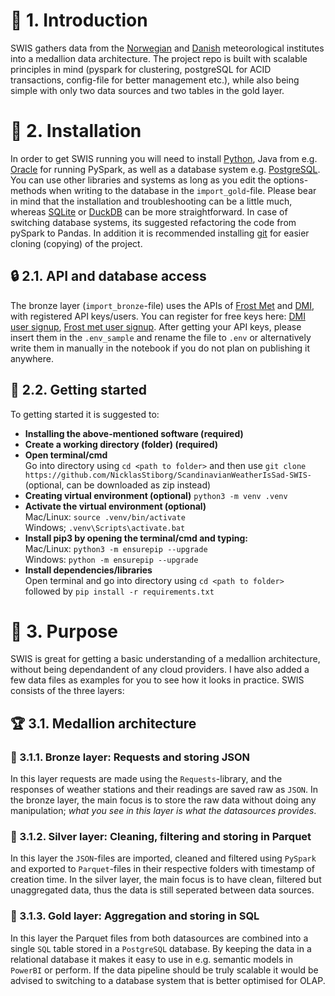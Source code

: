 # 👋 1. Introduction
SWIS gathers data from the [Norwegian](https://frost.met.no) and [Danish](https://www.dmi.dk) meteorological institutes into a medallion data architecture. The project repo is built with scalable principles in mind (pyspark for clustering, postgreSQL for ACID transactions, config-file for better management etc.), while also being simple with only two data sources and two tables in the gold layer. 

# 💽 2. Installation
In order to get SWIS running you will need to install [Python](https://www.python.org/downloads/), Java from e.g. [Oracle](https://www.oracle.com/java/technologies/downloads/?er=221886) for running PySpark, as well as a database system e.g. [PostgreSQL](https://www.postgresql.org/download/). You can use other libraries and systems as long as you edit the options-methods when writing to the database in the `import_gold`-file. Please bear in mind that the installation and troubleshooting can be a little much, whereas [SQLite](https://sqlite.org) or [DuckDB](https://duckdb.org) can be more straightforward. In case of switching database systems, its suggested refactoring the code from pySpark to Pandas. In addition it is recommended installing [git](https://git-scm.com) for easier cloning (copying) of the project.

## 🔒 2.1. API and database access
The bronze layer (`import_bronze`-file) uses the APIs of [Frost Met](https://frost.met.no) and [DMI](https://www.dmi.dk), with registered API keys/users. You can register for free keys here: [DMI user signup](https://opendatadocs.dmi.govcloud.dk/en/Authentication), [Frost met user signup](https://frost.met.no/howto.html). After getting your API keys, please insert them in the `.env_sample` and rename the file to `.env` or alternatively write them in manually in the notebook if you do not plan on publishing it anywhere. 

## 🏃 2.2. Getting started
To getting started it is suggested to:
+ **Installing the above-mentioned software (required)**
+ **Create a working directory (folder) (required)**
+ **Open terminal/cmd** \
Go into directory using `cd <path to folder>` and then use `git clone https://github.com/NicklasStiborg/ScandinavianWeatherIsSad-SWIS-` (optional, can be downloaded as zip instead)
+ **Creating virtual environment (optional)** 
`python3 -m venv .venv`
+ **Activate the virtual environment (optional)** \
Mac/Linux: `source .venv/bin/activate` \
Windows; `.venv\Scripts\activate.bat`
+ **Install pip3 by opening the terminal/cmd and typing:** \
Mac/Linux: `python3 -m ensurepip --upgrade` \
Windows: `python -m ensurepip --upgrade`
+ **Install dependencies/libraries** \
Open terminal and go into directory using `cd <path to folder>` \
followed by `pip install -r requirements.txt`



# 📖 3. Purpose
SWIS is great for getting a basic understanding of a medallion architecture, without being dependandent of any cloud providers. I have also added a few data files as examples for you to see how it looks in practice. 
SWIS consists of the three layers:

## 🏆 3.1. Medallion architecture

### 🥉 3.1.1. Bronze layer: Requests and storing JSON
In this layer requests are made using the `Requests`-library, and the responses of weather stations and their readings are saved raw as `JSON`. In the bronze layer, the main focus is to store the raw data without doing any manipulation; _what you see in this layer is what the datasources provides_. 

### 🥈 3.1.2. Silver layer: Cleaning, filtering and storing in Parquet
In this layer the `JSON`-files are imported, cleaned and filtered using `PySpark` and exported to `Parquet`-files in their respective folders with timestamp of creation time. In the silver layer, the main focus is to have clean, filtered but unaggregated data, thus the data is still seperated between data sources.

### 🥇 3.1.3. Gold layer: Aggregation and storing in SQL
In this layer the Parquet files from both datasources are combined into a single `SQL` table stored in a `PostgreSQL` database. By keeping the data in a relational database it makes it easy to use in e.g. semantic models in `PowerBI` or perform. If the data pipeline should be truly scalable it would be advised to switching to a database system that is better optimised for OLAP.
